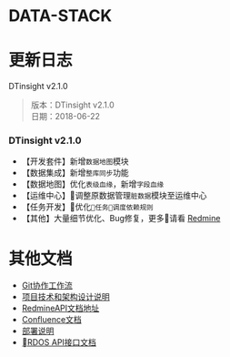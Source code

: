 # DATA-STACK

# 更新日志

DTinsight v2.1.0

 > 版本：DTinsight v2.1.0 <br>
 > 日期：2018-06-22

### DTinsight v2.1.0
- 【开发套件】新增`数据地图`模块
- 【数据集成】新增`整库同步`功能
- 【数据地图】优化`表级血缘`，新增`字段血缘`
- 【运维中心】调整原数据管理`脏数据`模块至运维中心
- 【任务开发】优化`任务调度依赖规则`
- 【其他】大量细节优化、Bug修复，更多请看 [Redmine](http://redmine.prod.dtstack.cn/projects/dtinsihgt-v2-0-2/issues)


# 其他文档
- [Git协作工作流](http://git.dtstack.cn/ziv/data-stack-web/wikis/gitflow)
- [项目技术和架构设计说明
](http://git.dtstack.cn/ziv/data-stack-web/wikis/Development)
- [RedmineAPI文档地址](http://redmine.prod.dtstack.cn/projects/rdos)
- [Confluence文档](http://confluence.dev.dtstack.cn/display/RDOS/RD-OS)
- [部署说明](http://git.dtstack.cn/ziv/data-stack-web/wikis/deploy)
- [RDOS API接口文档](http://git.dtstack.cn/dtstack/rdos-docs)



